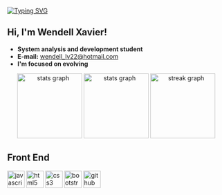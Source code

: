 <a href="https://git.io/typing-svg"><img src="https://readme-typing-svg.demolab.com/?font=Fira+Code&pause=1000&width=435&lines=Hello!+Welcome+to+my+GitHub+profile." alt="Typing SVG" /></a>

## Hi, I'm Wendell Xavier!

- **System analysis and development student**
- **E-mail:** [wendell_lv22@hotmail.com](mailto:wendell_lv22@hotmail.com)
- **I'm focused on evolving**

<div align="center">
    <img loading="lazy" height="150rem" width="150em" alt="stats graph" src="https://github-readme-stats.vercel.app/api/top-langs/?username=wendellxavier25&layout=compact&langs_count=7&theme=dracula&locale=en&hide_border=true" />
    <img height="150" width="150" src="https://github-readme-stats.vercel.app/api?username=wendellxavier25&hide_title=false&show_icons=true&include_all_commits=true&count_private=true&disable_animations=false&theme=dracula&locale=en&hide_border=true&border_radius=50&order=3" alt="stats graph" />
    <img height="150" width="150" src="https://streak-stats.demolab.com?user=wendellxavier25&locale=en&mode=daily&theme=dracula&hide_border=true&border_radius=50&order=3" alt="streak graph" />
</div>

## Front End

<div align="left">
    <img src="https://cdn.jsdelivr.net/gh/devicons/devicon/icons/javascript/javascript-original.svg" height="40" alt="javascript logo" />
    <img src="https://cdn.jsdelivr.net/gh/devicons/devicon/icons/html5/html5-original.svg" height="40" alt="html5 logo" />
    <img src="https://cdn.jsdelivr.net/gh/devicons/devicon/icons/css3/css3-original.svg" height="40" alt="css3 logo" />
    <img src="https://cdn.jsdelivr.net/gh/devicons/devicon/icons/bootstrap/bootstrap-original.svg" height="40" alt="bootstrap logo" />
    <img src="https://cdn.jsdelivr.net/gh/devicons/devicon/icons/github/github-original.svg" height="40" alt="github logo" />
</div>

